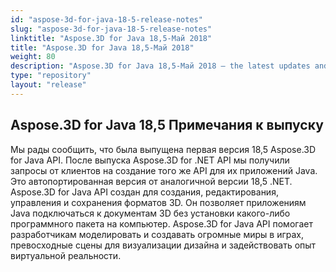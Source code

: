 ```yaml
---
id: "aspose-3d-for-java-18-5-release-notes"
slug: "aspose-3d-for-java-18-5-release-notes"
linktitle: "Aspose.3D for Java 18,5-Май 2018"
title: "Aspose.3D for Java 18,5-Май 2018"
weight: 80
description: "Aspose.3D for Java 18,5-Май 2018 – the latest updates and fixes."
type: "repository"
layout: "release"
---
```

## **Aspose.3D for Java 18,5 Примечания к выпуску**
Мы рады сообщить, что была выпущена первая версия 18,5 Aspose.3D for Java API. После выпуска Aspose.3D for .NET API мы получили запросы от клиентов на создание того же API для их приложений Java. Это автопортированная версия от аналогичной версии 18,5 .NET. Aspose.3D for Java API создан для создания, редактирования, управления и сохранения форматов 3D. Он позволяет приложениям Java подключаться к документам 3D без установки какого-либо программного пакета на компьютер. Aspose.3D for Java API помогает разработчикам моделировать и создавать огромные миры в играх, превосходные сцены для визуализации дизайна и задействовать опыт виртуальной реальности.
